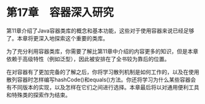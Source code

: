   

# 第17章　容器深入研究

第11章介绍了Java容器类库的概念和基本功能，这些对于使用容器来说已经足够了。本章将更深入地探索这个重要的类库。

为了充分利用容器类库，你需要了解比第11章中介绍的内容更多的知识，但是本章依赖于高级特性（例如泛型），因此被安排在了全书较为靠后的位置。

在对容器有了更加完备的了解之后，你将学习散列机制是如何工作的，以及在使用散列容器时怎样编写hashCode()和equals()方法。你还将学习为什么某些容器会有不同版本的实现，以及怎样在它们之间进行选择。本章最后将以对通用便利工具和特殊类的探索作为结束。